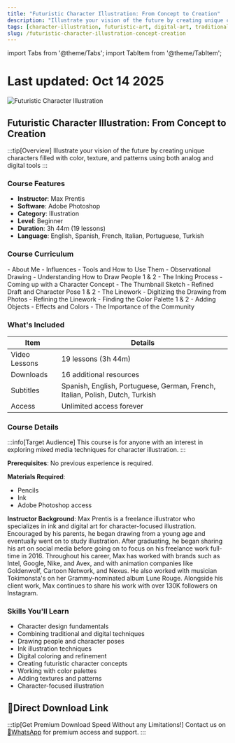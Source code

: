 ```yaml
---
title: "Futuristic Character Illustration: From Concept to Creation"
description: "Illustrate your vision of the future by creating unique characters filled with color, texture, and patterns using both analog and digital tools"
tags: [character-illustration, futuristic-art, digital-art, traditional-art, concept-art]
slug: /futuristic-character-illustration-concept-creation
---
```


import Tabs from '@theme/Tabs';
import TabItem from '@theme/TabItem';

# Last updated: Oct 14 2025

![Futuristic Character Illustration](https://imgproxy.domestika.org/unsafe/s:206:116/dpr:1/rs:fill/ex:true/el:true/plain/src://course-covers/000/001/622/1622-original.jpg?1664882786)

## Futuristic Character Illustration: From Concept to Creation

:::tip[Overview]
Illustrate your vision of the future by creating unique characters filled with color, texture, and patterns using both analog and digital tools
:::

### Course Features
- **Instructor**: Max Prentis
- **Software**: Adobe Photoshop
- **Category**: Illustration
- **Level**: Beginner
- **Duration**: 3h 44m (19 lessons)
- **Language**: English, Spanish, French, Italian, Portuguese, Turkish

### Course Curriculum

<Tabs>
<TabItem value="unit1" label="U1: Introduction">
- About Me
- Influences
</TabItem>
<TabItem value="unit2" label="U2: First Steps">
- Tools and How to Use Them
- Observational Drawing
- Understanding How to Draw People 1 & 2
- The Inking Process
</TabItem>
<TabItem value="unit3" label="U3: Creating the Character">
- Coming up with a Character Concept
- The Thumbnail Sketch
- Refined Draft and Character Pose 1 & 2
- The Linework
</TabItem>
<TabItem value="unit4" label="U4: The Work in Digital">
- Digitizing the Drawing from Photos
- Refining the Linework
- Finding the Color Palette 1 & 2
</TabItem>
<TabItem value="unit5" label="U5: Post-production">
- Adding Objects
- Effects and Colors
- The Importance of the Community
</TabItem>
</Tabs>

### What's Included

| Item | Details |
|------|---------|
| Video Lessons | 19 lessons (3h 44m) |
| Downloads | 16 additional resources |
| Subtitles | Spanish, English, Portuguese, German, French, Italian, Polish, Dutch, Turkish |
| Access | Unlimited access forever |

### Course Details

:::info[Target Audience]
This course is for anyone with an interest in exploring mixed media techniques for character illustration.
:::

**Prerequisites**: No previous experience is required.

**Materials Required**:
- Pencils
- Ink
- Adobe Photoshop access

**Instructor Background**: Max Prentis is a freelance illustrator who specializes in ink and digital art for character-focused illustration. Encouraged by his parents, he began drawing from a young age and eventually went on to study illustration. After graduating, he began sharing his art on social media before going on to focus on his freelance work full-time in 2016. Throughout his career, Max has worked with brands such as Intel, Google, Nike, and Avex, and with animation companies like Goldenwolf, Cartoon Network, and Nexus. He also worked with musician Tokimonsta's on her Grammy-nominated album Lune Rouge. Alongside his client work, Max continues to share his work with over 130K followers on Instagram.

### Skills You'll Learn

- Character design fundamentals
- Combining traditional and digital techniques
- Drawing people and character poses
- Ink illustration techniques
- Digital coloring and refinement
- Creating futuristic character concepts
- Working with color palettes
- Adding textures and patterns
- Character-focused illustration

## 🚀Direct Download Link
:::tip[Get Premium Download Speed Without any Limitations!]
Contact us on [💬WhatsApp](https://wa.me/+8613237610083) for premium  access and support.
:::
